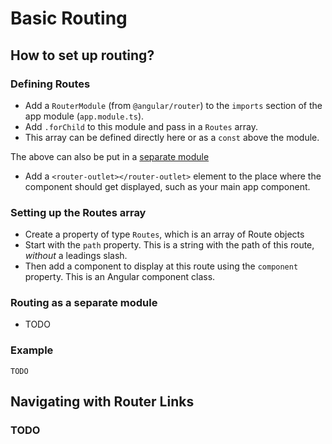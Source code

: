 # Basic Routing

## How to set up routing?
### Defining Routes
- Add a `RouterModule` (from `@angular/router`) to the `imports` section of the app module (`app.module.ts`).
- Add `.forChild` to this module and pass in a `Routes` array.
- This array can be defined directly here or as a `const` above the module.

The above can also be put in a [separate module](#routing-as-a-separate-module)

- Add a `<router-outlet></router-outlet>` element to the place where the component should get displayed, such as your main app component.

### Setting up the Routes array
- Create a property of type `Routes`, which is an array of Route objects
- Start with the `path` property. This is a string with the path of this route, *without* a leadings slash.
- Then add a component to display at this route using the `component` property. This is an Angular component class.

### Routing as a separate module
- TODO

### Example
```
TODO
```

## Navigating with Router Links
### TODO